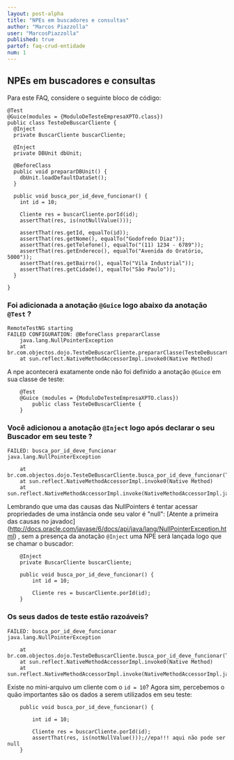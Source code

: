 ```yaml
---
layout: post-alpha
title: "NPEs em buscadores e consultas"
author: "Marcos Piazzolla"
user: "MarcosPiazzolla"
published: true 
partof: faq-crud-entidade
num: 1
---
```


## NPEs em buscadores e consultas

Para este FAQ, considere o seguinte bloco de código:

    @Test
    @Guice(modules = {ModuloDeTesteEmpresaXPTO.class})
    public class TesteDeBuscarCliente {
      @Inject
	  private BuscarCliente buscarCliente;
	  
	  @Inject
	  private DBUnit dbUnit;
	  
	  @BeforeClass
	  public void prepararDBUnit() {
	    dbUnit.loadDefaultDataSet();
	  }
	  
      public void busca_por_id_deve_funcionar() {
        int id = 10;
        
		Cliente res = buscarCliente.porId(id);
		assertThat(res, is(notNullValue()));
		
		assertThat(res.getId, equalTo(id));
		assertThat(res.getNome(), equalTo("Godofredo Diaz"));
		assertThat(res.getTelefone(), equalTo("(11) 1234 - 6789"));
		assertThat(res.getEndereco(), equalTo("Avenida do Oratório, 5000"));
		assertThat(res.getBairro(), equalTo("Vila Industrial"));
		assertThat(res.getCidade(), equalTo("São Paulo"));
      }
      
    }
	
### Foi adicionada a anotação `@Guice` logo abaixo da anotação `@Test` ? 

	RemoteTestNG starting
	FAILED CONFIGURATION: @BeforeClass prepararClasse
		java.lang.NullPointerException
		at br.com.objectos.dojo.TesteDeBuscarCliente.prepararClasse(TesteDeBuscarCliente.java:42)
		at sun.reflect.NativeMethodAccessorImpl.invoke0(Native Method)

A npe acontecerá exatamente onde não foi definido a anotação `@Guice` em sua classe de teste:
 	
		@Test
		@Guice (modules = {ModuloDeTesteEmpresaXPTO.class})
			public class TesteDeBuscarCliente {
		}
 
 
### Você adicionou a anotação `@Inject` logo após declarar o seu Buscador em seu teste ?
 
 	FAILED: busca_por_id_deve_funcionar
	java.lang.NullPointerException
	
	 	at br.com.objectos.dojo.TesteDeBuscarCliente.busca_por_id_deve_funcionar(TesteDeBuscarCliente.java:47)
 		at sun.reflect.NativeMethodAccessorImpl.invoke0(Native Method)
		at sun.reflect.NativeMethodAccessorImpl.invoke(NativeMethodAccessorImpl.java:56)
 
Lembrando que uma das causas das NullPointers é tentar acessar propriedades de uma instância onde seu
valor é "null": [Atente a primeira das causas no javadoc] (http://docs.oracle.com/javase/6/docs/api/java/lang/NullPointerException.html)
, sem a presença da anotação `@Inject` uma NPE será lançada logo que se chamar o buscador:
  
		@Inject
		private BuscarCliente buscarCliente;
		 
		public void busca_por_id_deve_funcionar() {
			int id = 10;
		
			Cliente res = buscarCliente.porId(id);
		}
	

### Os seus dados de teste estão razoáveis?

 	FAILED: busca_por_id_deve_funcionar
	java.lang.NullPointerException
	
	 	at br.com.objectos.dojo.TesteDeBuscarCliente.busca_por_id_deve_funcionar(TesteDeBuscarCliente.java:62)
 		at sun.reflect.NativeMethodAccessorImpl.invoke0(Native Method)
		at sun.reflect.NativeMethodAccessorImpl.invoke(NativeMethodAccessorImpl.java:39)
		
Existe no mini-arquivo um cliente com o `id = 10`? Agora sim, percebemos o quão importantes são os dados
a serem utilizados em seu teste: 
		
		public void busca_por_id_deve_funcionar() {
		
			int id = 10;
		
			Cliente res = buscarCliente.porId(id);
			assertThat(res, is(notNullValue()));//epa!!! aqui não pode ser null
		}
